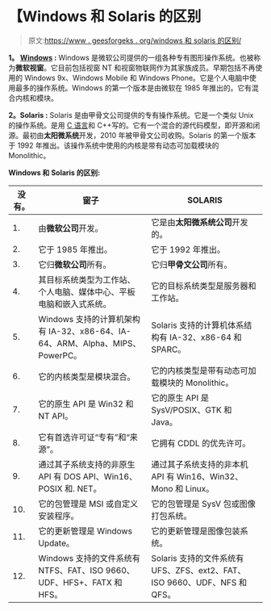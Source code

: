 # 【Windows 和 Solaris 的区别

> 原文:[https://www . geesforgeks . org/windows 和 solaris 的区别/](https://www.geeksforgeeks.org/difference-between-windows-and-solaris/)

**1。 [Windows](https://www.geeksforgeeks.org/interesting-facts-about-windows/) :**
Windows 是微软公司提供的一组各种专有图形操作系统。也被称为**微软视窗**。它目前包括视窗 NT 和视窗物联网作为其家族成员。早期包括不再使用的 Windows 9x、Windows Mobile 和 Windows Phone。它是个人电脑中使用最多的操作系统。Windows 的第一个版本是由微软在 1985 年推出的。它有混合内核和模块。

**2。Solaris :**
Solaris 是由甲骨文公司提供的专有操作系统。它是一个类似 Unix 的操作系统。是用 [C 语言](https://www.geeksforgeeks.org/c-language-set-1-introduction/)和 C++写的。它有一个混合的源代码模型，即开源和闭源。最初由**太阳微系统**开发，2010 年被甲骨文公司收购。Solaris 的第一个版本于 1992 年推出。该操作系统中使用的内核是带有动态可加载模块的 Monolithic。

**Windows 和 Solaris 的区别:**

<center>

| 没有。 | 窗子 | SOLARIS |
| --- | --- | --- |
| 1. | 由**微软公司**开发。 | 它是由**太阳微系统公司**开发的。 |
| 2. | 它于 1985 年推出。 | 它于 1992 年推出。 |
| 3. | 它归**微软公司**所有。 | 它归**甲骨文公司**所有。 |
| 4. | 其目标系统类型为工作站、个人电脑、媒体中心、平板电脑和嵌入式系统。 | 它的目标系统类型是服务器和工作站。 |
| 5. | Windows 支持的计算机架构有 IA-32、x86-64、IA-64、ARM、Alpha、MIPS、PowerPC。 | Solaris 支持的计算机体系结构有 IA-32、x86-64 和 SPARC。 |
| 6. | 它的内核类型是模块混合。 | 它的内核类型是带有动态可加载模块的 Monolithic。 |
| 7. | 它的原生 API 是 Win32 和 NT API。 | 它的原生 API 是 SysV/POSIX、GTK 和 Java。 |
| 8. | 它有首选许可证“专有”和“来源”。 | 它拥有 CDDL 的优先许可。 |
| 9. | 通过其子系统支持的非原生 API 有 DOS API、Win16、POSIX 和. NET。 | 通过其子系统支持的非本机 API 有 Win16、Win32、Mono 和 Linux。 |
| 10. | 它的包管理是 MSI 或自定义安装程序。 | 它的包管理是 SysV 包或图像打包系统。 |
| 11. | 它的更新管理是 Windows Update。 | 它的更新管理是图像包装系统。 |
| 12. | Windows 支持的文件系统有 NTFS、FAT、ISO 9660、UDF、HFS+、FATX 和 HFS。 | Solaris 支持的文件系统有 UFS、ZFS、ext2、FAT、ISO 9660、UDF、NFS 和 QFS。 |

</center>